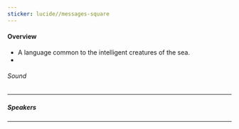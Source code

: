 ```yaml
---
sticker: lucide//messages-square
---
```

#### Overview 
- A language common to the intelligent creatures of the sea.
- 

###### Sound 

---
##### Speakers


---
##### 

